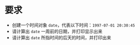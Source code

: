 # 要求
- 创建一个时间对象 `date`，代表以下时间：`1997-07-01 20:30:45`
- 请计算出 `date` 一周前的日期，并打印显示出来
- 请计算出 `date` 所指时间的后天的时间，并打印出来